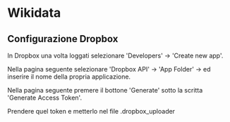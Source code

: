 # Wikidata

## Configurazione Dropbox

In Dropbox una volta loggati selezionare 'Developers' -> 'Create new app'.

Nella pagina seguente selezionare 'Dropbox API' -> 'App Folder' -> ed inserire il nome della propria applicazione.

Nella pagina seguente premere il bottone 'Generate' sotto la scritta 'Generate Access Token'.

Prendere quel token e metterlo nel file .dropbox_uploader